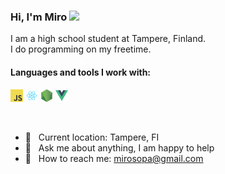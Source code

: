 ### Hi, I'm Miro <img src="https://media.giphy.com/media/hvRJCLFzcasrR4ia7z/giphy.gif" width="25px">

I am a high school student at Tampere, Finland. <br />
I do programming on my freetime. 


#### Languages and tools I work with:

<code><img height="20" src="https://raw.githubusercontent.com/github/explore/80688e429a7d4ef2fca1e82350fe8e3517d3494d/topics/javascript/javascript.png"></code>
<code><img height="20" src="https://raw.githubusercontent.com/github/explore/80688e429a7d4ef2fca1e82350fe8e3517d3494d/topics/react/react.png"></code>
<code><img height="20" src="https://raw.githubusercontent.com/github/explore/80688e429a7d4ef2fca1e82350fe8e3517d3494d/topics/nodejs/nodejs.png"></code>
<code><img height="20" src="https://raw.githubusercontent.com/github/explore/80688e429a7d4ef2fca1e82350fe8e3517d3494d/topics/vue/vue.png"></code>

<br />

- 📍 &nbsp;	Current location: Tampere, FI
- 💬 &nbsp;	Ask me about anything, I am happy to help
- 💌 &nbsp;	How to reach me: [mirosopa@gmail.com](mailto:mirosopa@gmail.com)
